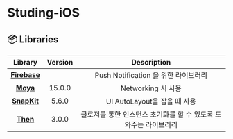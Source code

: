 # Studing-iOS


## 📦 Libraries

| Library | Version | Description |
|:-----:|:-----:|:-----:|
| [**Firebase**](https://github.com/Moya/Moya](https://github.com/firebase)) |  | Push Notification 을 위한 라이브러리 |
| [**Moya**](https://github.com/Moya/Moya) | 15.0.0 | Networking 시 사용 |
| [**SnapKit**](https://github.com/SnapKit/SnapKit) | 5.6.0 | UI AutoLayout을 잡을 때 사용 |
| [**Then**](https://github.com/devxoul/Then) | 3.0.0 | 클로저를 통한 인스턴스 초기화를 할 수 있도록 도와주는 라이브러리 |
